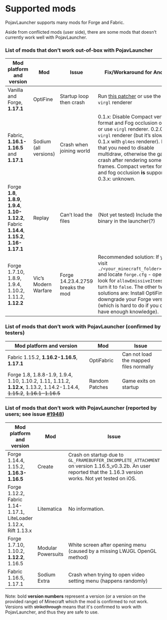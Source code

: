 # Supported mods

PojavLauncher supports many mods for Forge and Fabric.

Aside from conflicted mods (user side), there are some mods that doesn’t currently work well with PojavLauncher.

### List of mods that don’t work out-of-box with PojavLauncher

| Mod platform and version | Mod | Issue | Fix/Workaround for Android | Fix/Workaround for iOS |
| ------- | ------- | ------- | ------- | ------- |
| Vanilla and Forge, **1.17.1** | OptiFine | Startup loop then crash | Run [this patcher](https://cdn.discordapp.com/attachments/724163890803638277/888992640819925032/PojavOF117AssetsPatcher.jar) or use the new `virgl` renderer | Use gl4es with shader conversion disabled, or run [this patcher](https://cdn.discordapp.com/attachments/724163890803638277/888992640819925032/PojavOF117AssetsPatcher.jar), or use `tinygl4angle` renderer. |
| Fabric, **1.16.1-1.16.5** and **1.17.1** | Sodium (all versions) | Crash when joining world | 0.1.x: Disable Compact vertex format and Fog occlusion option, or use `virgl` renderer. 0.2.0: Use `virgl` renderer (but it’s slower than 0.1.x with `gl4es` renderer). Note that you need to disable multidraw, otherwise the game will crash after rendering some frames. Compact vertex format and fog occlusion __**is**__ supported. 0.3.x: unknown. | Unknown. |
| Forge **1.8**, **1.8.9**, **1.9.4**, **1.10-1.12.2**, Fabric **1.14.4**, **1.15.2**, **1.16-1.17.1** | Replay | Can’t load the files | (Not yet tested) Include the `ffmpeg` binary in the launcher(?) | Install `ffmpeg` package from your package manager (Cydia, Sileo, Zebra or Installer) |
| Forge 1.7.10, 1.8.9, 1.9.4, 1.10.2, 1.11.2, **1.12.2** | Vic’s Modern Warfare | Forge 14.23.4.2759 breaks the mod | Recommended solution: If you visit `./<your_minecraft_folder>/config` and locate `forge.cfg` - open it and look for `allowEmissiveItems` and turn it to `false`. The other two solutions are: Install OptiFine or downgrade your Forge version (which is hard to do if you don’t have enough knowledge). | Recommended solution: If you visit `./<your_minecraft_folder>/config` and locate `forge.cfg` - open it and look for `allowEmissiveItems` and turn it to `false`. The other two solutions are: Install OptiFine or downgrade your Forge version (which is hard to do if you don’t have enough knowledge). |

### List of mods that don’t work with PojavLauncher (confirmed by testers)

| Mod platform and version | Mod | Issue |
| - | - | - |
| Fabric 1.15.2, **1.16.2-1.16.5**, **1.17.1** | OptiFabric | Can not load the mapped files normally |
| Forge 1.8, 1.8.8-1.9, 1.9.4, 1.10, 1.10.2, 1.11, 1.11.2, **1.12.x**, 1.13.2, 1.14.2-1.14.4, ~~1.15.2~~, ~~1.16.1-1.16.5~~ | Random Patches | Game exits on startup |

### List of mods that don’t work with PojavLauncher (reported by users; see issue [#1948](https://github.com/PojavLauncherTeam/PojavLauncher/issues/1948))

| Mod platform and version | Mod | Issue |
| ------- | ------- | ------- |
| Forge 1.14.4, 1.15.2, **1.16.3-1.16.5** | Create | Crash on startup due to `GL_FRAMEBUFFER_INCOMPLETE_ATTACHMENT` on version 1.16.5_v0.3.2b. An user reported that the 1.16.3 version works. Not yet tested on iOS. |
| Forge 1.12.2, Fabric 1.14-1.17.1, LiteLoader 1.12.x, Rift 1.13.x | Litematica | No information. |
| Forge 1.7.10, 1.10.2, **1.12.2**, 1.16.5 | Modular Powersuits | White screen after opening menu (caused by a missing LWJGL OpenGL method) |
| Fabric 1.16.5, 1.17.1 | Sodium Extra | Crash when trying to open video setting menu (happens randomly) |

Note: bold **version numbers** represent a version (or a version on the provided range) of Minecraft which the mod is confirmed to not work. Versions with ~~strikethrough~~ means that it's confirmed to work with PojavLauncher, and thus they are safe to use.

